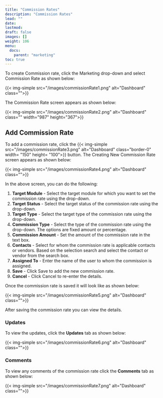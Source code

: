 ```yaml
---
title: "Commission Rates"
description: "Commission Rates"
lead: ""
date:
lastmod:
draft: false
images: []
weight: 106
menu:
  docs:
    parent: "marketing"
toc: true
---
```


To create Commission rate, click the Marketing drop-down and select Commission Rate as shown below:

{{< img-simple src="/images/commissionRate1.png"  alt="Dashboard" class="">}}

The Commission Rate screen appears as shown below:

{{< img-simple src="/images/commissionRate2.png"  alt="Dashboard" class="" width="987" height="367">}}

## Add Commission Rate
To add a commission rate, click the {{< img-simple src="/images/commissionRate3.png"  alt="Dashboard" class="border-0" width= "150" height= "100">}} button. The Creating New Commission Rate screen appears as shown below:

{{< img-simple src="/images/commissionRate4.png"  alt="Dashboard" class="">}}

In the above screen, you can do the following:

1.	**Target Module** - Select the target module for which you want to set the commission rate using the drop-down.
2.	**Target Status** - Select the target status of the commission rate using the drop-down.
3.	**Target Type** - Select the target type of the commission rate using the drop-down.
4.	**Commission Type** - Select the type of the commission rate using the drop-down. The options are fixed amount or percentage.
5.  **Commission Amount** - Set the amount of the commission rate in the text box.
6.	**Contacts** - Select for whom the commission rate  is applicable contacts or vendors. Based on the selection search and select the contact or vendor from the search box.
7.	**Assigned To** - Enter the name of the user to whom the commission is assigned.
8.	**Save** - Click Save to add the new commission rate.
9.	**Cancel** - Click Cancel to re-enter the details.

Once the commission rate is saved it will look like as shown below:

{{< img-simple src="/images/commissionRate5.png"  alt="Dashboard" class="">}}

After saving the commission rate you can view the details.

### Updates

To view the updates, click the **Updates** tab as shown below:

{{< img-simple src="/images/commissionRate6.png"  alt="Dashboard" class="">}}

### Comments

To view any comments of the commission rate click the **Comments** tab as shown below:

{{< img-simple src="/images/commissionRate7.png"  alt="Dashboard" class="">}}
